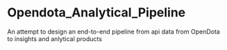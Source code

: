 # Opendota_Analytical_Pipeline
 An attempt to design an end-to-end pipeline from api data from OpenDota to insights and anlytical products
